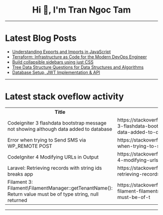 <h1 align="center">Hi 👋, I'm Tran Ngoc Tam</h1>

---

# Latest Blog Posts 
<!-- BLOG-POST-LIST:START -->
- [Understanding Exports and Imports in JavaScript](https://dev.to/shieldstring/understanding-exports-and-imports-in-javascript-3gm)
- [Terraform: Infrastructure as Code for the Modern DevOps Engineer](https://dev.to/574n13y/terraform-infrastructure-as-code-for-the-modern-devops-engineer-2fh4)
- [Build collapsible sidebars using just CSS](https://dev.to/yashjain99/build-collapsible-sidebars-using-just-css-1ac1)
- [Tree Data Structure Questions for Data Structures and Algorithms](https://dev.to/nozibul_islam_113b1d5334f/tree-data-structure-questions-for-data-structures-and-algorithms-1h7a)
- [Database Setup, JWT Implementation &amp; API](https://dev.to/gin_mitch/database-setup-jwt-implementation-api-1bk3)
<!-- BLOG-POST-LIST:END -->

---

# Latest stack oveflow activity
<table>
  <tr><th>Title</th><th>Link</th></tr>
  <!-- STACKOVERFLOW:START --><tr><td>Codeigniter 3 flashdata bootstrap message not showing although data added to database</td><td>https://stackoverflow.com/questions/79127803/codeigniter-3-flashdata-bootstrap-message-not-showing-although-data-added-to-dat</td></tr><tr><td>Error when trying to Send SMS via WP_REMOTE POST</td><td>https://stackoverflow.com/questions/79127711/error-when-trying-to-send-sms-via-wp-remote-post</td></tr><tr><td>CodeIgniter 4 Modifying URLs in Output</td><td>https://stackoverflow.com/questions/79127654/codeigniter-4-modifying-urls-in-output</td></tr><tr><td>Laravel: Retrieving records with string ids breaks app</td><td>https://stackoverflow.com/questions/79127495/laravel-retrieving-records-with-string-ids-breaks-app</td></tr><tr><td>Filament 3: Filament\FilamentManager::getTenantName&lpar;&rpar;: Return value must be of type string, null returned</td><td>https://stackoverflow.com/questions/79127477/filament-3-filament-filamentmanagergettenantname-return-value-must-be-of-t</td></tr><!-- STACKOVERFLOW:END -->
</table>

---


